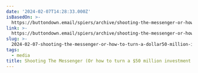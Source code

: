 ```yaml
---
date: '2024-02-07T14:28:33.000Z'
isBasedOn: >-
  https://buttondown.email/spiers/archive/shooting-the-messenger-or-how-to-make-3-million/
link: >-
  https://buttondown.email/spiers/archive/shooting-the-messenger-or-how-to-make-3-million/
slug: >-
  2024-02-07-shooting-the-messenger-or-how-to-turn-a-dollar50-million-investment-into-dollar3-mil
tags:
  - media
title: Shooting The Messenger (Or how to turn a $50 million investment into $3 mil
---
```


